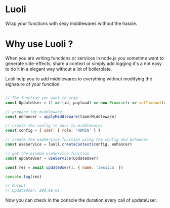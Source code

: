 # Luoli

Wrap your functions with sexy middlewares without the hassle.

# Why use Luoli ?

When you are writing functions or services in node.js you sometime want to generate side-effects,
share a context or simply add logging it's a not easy to do it in a elegant way without a lot of
boilerplate.

Luoli help you to add middlewares to everything without modifying the signature of your function.

```javascript

// The function you want to wrap
const UpdateUser = () => (id, payload) => new Promise(r => setTimeout(r, 200))

// prepare the middleware
const enhancer = applyMiddleware(timerMiddleware)

// create the config to pass to middlewares
const config = { user: { role: 'ADMIN' } }

// create the useService function using the config and enhancer
const useService = luoli.createContext(config, enhancer)

// get the binded useService function
const updateUser = useService(UpdateUser)

const res = await updateUser(1, { name: 'Jessica' })

console.log(res)

// Output
// UpdateUser: 200.86 ms
```

Now you can check in the console the duration every call of updateUser.

